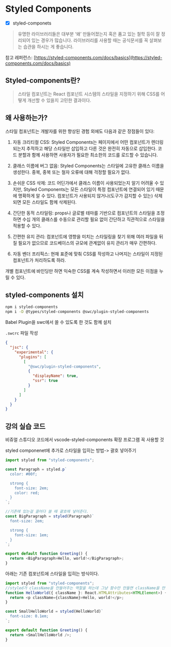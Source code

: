 # Styled Components

- [x] styled-componets

> 유명한 라이브러리들은 대부분 ‘왜’ 만들어졌는지 혹은 품고 있는 철학 등이 잘 정리되어 있는 경우가 많습니다. 라이브러리를 사용할 때는 공식문서를 꼭 살펴보는 습관을 하시는 게 좋습니다.

참고 레퍼런스: [https://styled-components.com/docs/basics](https://styled-components.com/docs/basics)

## Styled-components란?

> 스타일 컴포넌트는 React 컴포넌트 시스템의 스타일을 지정하기 위해 CSS를 어떻게 개선할 수 있을지 고민한 결과이다.

## 왜 사용하는가?

스타일 컴포넌트는 개발자를 위한 향상된 경험 외에도 다음과 같은 장점들이 있다:

1. 자동 크리티컬 CSS: Styled Components는 페이지에서 어떤 컴포넌트가 렌더링되는지 추적하고 해당 스타일만 삽입하고 다른 것은 완전히 자동으로 삽입한다. 코드 분할과 함께 사용하면 사용자가 필요한 최소한의 코드를 로드할 수 있습니다.

2. 클래스 이름에 버그 없음: Styled Components는 스타일에 고유한 클래스 이름을 생성한다. 중복, 중복 또는 철자 오류에 대해 걱정할 필요가 없다.

3. 손쉬운 CSS 삭제: 코드 어딘가에서 클래스 이름이 사용되었는지 알기 어려울 수 있지만, Styled Components는 모든 스타일이 특정 컴포넌트에 연결되어 있기 때문에 명확하게 알 수 있다. 컴포넌트가 사용되지 않거나(도구가 감지할 수 있는) 삭제되면 모든 스타일도 함께 삭제된다.

4. 간단한 동적 스타일링: props나 글로벌 테마를 기반으로 컴포넌트의 스타일을 조정하면 수십 개의 클래스를 수동으로 관리할 필요 없이 간단하고 직관적으로 스타일을 적용할 수 있다.

5. 간편한 유지 관리: 컴포넌트에 영향을 미치는 스타일링을 찾기 위해 여러 파일을 뒤질 필요가 없으므로 코드베이스의 규모에 관계없이 유지 관리가 매우 간편하다.

6. 자동 벤더 프리픽스: 현재 표준에 맞춰 CSS를 작성하고 나머지는 스타일이 지정된 컴포넌트가 처리하도록 하라.

개별 컴포넌트에 바인딩만 하면 익숙한 CSS를 계속 작성하면서 이러한 모든 이점을 누릴 수 있다.

## styled-components 설치

```bash
npm i styled-components
npm i -D @types/styled-components @swc/plugin-styled-components
```

Babel Plugin을 swc에서 쓸 수 있도록 한 것도 함께 설치

`.swcrc` 파일 작성

```json
{
  "jsc": {
    "experimental": {
      "plugins": [
        [
          "@swc/plugin-styled-components",
          {
            "displayName": true,
            "ssr": true
          }
        ]
      ]
    }
  }
}
```

## 강의 실습 코드

비쥬얼 스튜디오 코드에서 vscode-styled-components 확장 프로그램 꼭 사용할 것

styled componenet에 추가로 스타일을 입히는 방법-> 괄호 넣어주기

```javascript
import styled from "styled-components";

const Paragraph = styled.p`
  color: #00f;

  strong {
    font-size: 2em;
    color: red;
  }
`;

//기존에 있는걸 끌어다 쓸 때 괄호에 넣어준다.
const BigParagraph = styled(Paragraph)`
  font-size: 2em;

  strong {
    font-size: 1em;
  }
`;

export default function Greeting() {
  return <BigParagraph>Hello, world!</BigParagraph>;
}
```

아래는 기존 컴포넌트에 스타일을 입히는 방식이다.

```javascript
import styled from "styled-components";
//styled가 className을 만들어주는 역할을 하는데 그냥 함수만 만들면 className을 만들어줄 수 없다. className을 인자로 받아야한다.
function HelloWorld({ className }: React.HTMLAttributes<HTMLElement>) {
  return <p className={className}>Hello, world!</p>;
}

const SmallHelloWorld = styled(HelloWorld)`
  font-size: 0.1em;
`;

export default function Greeting() {
  return <SmallHelloWorld />;
}
```
